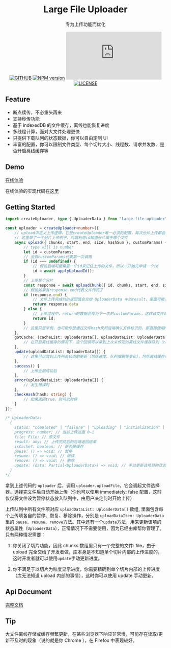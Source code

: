 <h1 align="center">Large File Uploader</h1>

<div align="center">

专为上传功能而优化

[![GITHUB][github-image]][github-url] [![NPM version][npm-image]][npm-url] [![][bundlesize-js-image]][unpkg-js-url] [![LICENSE][license-image]][license-url]

[npm-image]: http://img.shields.io/npm/v/large-file-uploader.svg?style=flat-square
[npm-url]: http://npmjs.org/package/large-file-uploader
[download-image]: https://img.shields.io/npm/dm/large-file-uploader.svg?style=flat-square
[download-url]: https://npmjs.org/package/large-file-uploader
[bundlesize-js-image]: https://img.badgesize.io/https:/unpkg.com/large-file-uploader/dist/index.min.js?label=gzip+umd+size&compression=gzip&style=flat-square
[unpkg-js-url]: https://unpkg.com/browse/large-file-uploader/dist/index.min.js
[github-image]: https://img.shields.io/badge/GitHub-star-yellow.svg?style=social&logo=github
[github-url]: https://github.com/HiWayne/large-file-uploader
[license-image]: https://img.shields.io/badge/License-MIT-yellow.svg
[license-url]: https://github.com/HiWayne/large-file-uploader/blob/master/LICENSE

</div>

## Feature

- 断点续传，不必重头再来
- 支持秒传功能
- 基于 indexedDB 的文件缓存，离线也能恢复进度
- 多线程计算，面对大文件处理更快
- 只提供下载队列的状态数据，你可以自由定制 UI
- 丰富的配置，你可以限制文件类型、每个切片大小、线程数、请求并发数、是否开启离线缓存等

## Demo

[在线体验](https://hiwayne.github.io/large-file-uploader/site/?demo)

在线体验的实现代码在[这里](https://github.com/HiWayne/large-file-uploader/blob/master/src/pages/Demo.tsx)

## Getting Started

```ts
import createUploader, type { UploaderData } from "large-file-uploader";

const uploader = createUploader<number>({
    // upload中定义上传逻辑，它是createUploader唯一必须的配置，每次分片上传都会调用它
    // 这里举了一个分片上传例子，后端利用id知道分片属于哪个文件
    async upload({ chunks, start, end, size, hashSum }, customParams) {
        // type will is number
        let id = customParams;
        // 没有customParams代表第一次调用
        if (id === undefined) {
            // 假设后端可能需要一个id来记住上传的文件，所以一开始先申请一个id
            id = await applyUploadId();
        }
        // 上传某个分片
        const response = await uploadChunk({ id, chunks, start, end, size });
        // 假设如果有response.end代表文件传完了
        if (response.end) {
            // 文件上传完成时的返回值会交给 UploaderData 中的result，里面可能有你需要的cdn地址等信息
            return response.data
        } else {
            // 上传过程中，return的数据会作为下一次的customParams，这样该文件每次upload分片都可以带上你需要的customParams（如本例的id）
            return id;
        }
        // 这里只是举例，也可能你是通过文件hash来和后端确认文件标识的，那直接使用hashSum参数就可以了，hashSum是该文件所有分片hash的和
    },
    gotCache: (cacheList: UploaderData[], uploadDataList: UploaderData[]) {
        // 在开启离线缓存的情况下，这个回调可以拿到上次未传完的离线文件缓存队列（cacheList）和 总上传队列（uploadDataList）
    },
    update(uploadDataList: UploaderData[]) {
        // 这里可以收到上传列表状态的更新（包括进度、队列增删等变化），包括离线缓存队列
    },
    success() {
        // 上传全部成功后
    },
    error(uploadDataList: UploaderData[]) {
        // 发生错误时
    },
    checkHash(hash: string) {
        // 如果返回true，则可以秒传
    }
});

/* UploaderData:
  {
    status: "completed" | "failure" | "uploading" | "initialization" | "suspended" | "cancel" | "waiting"; // 上传状态
    progress: number; // 当前上传进度 0~1
    file: File; // 原文件
    result: any; // 上传完成后的后端返回结果
    isCache?: boolean; // 是否是缓存
    pause: () => void; // 暂停
    resume: () => void; // 继续
    remove: () => void; // 删除
    update: (data: Partial<UploaderData>) => void; // 手动更新该项目的状态
  }
*/
```

拿到上述代码的 `uploader` 后，调用 `uploader.uploadFile`，它会调起文件选择器。选择完文件后自动开始上传（你也可以使用 immediately: false 配置，这时仅仅将文件设为暂停状态放入队列中，由用户决定何时开始上传）

上传队列中所有文件项对应 `uploadDataList: UploaderData[]` 数组, 里面包含每个上传项各自的暂停、恢复、移除操作，分别是 `uploadDataItem: UploaderData` 里的 `pause`、`resume`、`remove`方法。其中还有一个`update`方法，用来更新该项的状态属性（`UploaderData`），正常情况下不需要使用，因为已经由库帮你管理了。只有两种情况需要：

1. 你关闭了切片功能，因此 chunks 数组里只有一个完整的文件: file，由于 upload 完全交给了开发者做，库本身是不知道单个切片内部的上传进度的，这时开发者就可以使用`update`手动更新进度。

2. 你不满足于以切片为粒度显示进度，你需要精确到单个切片内部的上传进度（库无法知道 upload 内部的事情），这时你可以使用 update 手动更新。

## Api Document

[完整文档](https://hiwayne.github.io/large-file-uploader/site/?api)

## Tip

大文件离线存储或缓存频繁更新，在某些浏览器下响应非常慢，可能存在读取/更新不及时的现象（说的就是你 Chrome ），在 Firefox 中表现较好。

